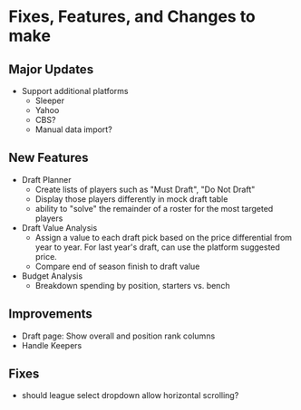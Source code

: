 # Fixes, Features, and Changes to make

## Major Updates
* Support additional platforms
    - Sleeper
    - Yahoo
    - CBS?
    - Manual data import?

## New Features
* Draft Planner
    - Create lists of players such as "Must Draft", "Do Not Draft"
    - Display those players differently in mock draft table
    - ability to "solve" the remainder of a roster for the most targeted players
* Draft Value Analysis
    - Assign a value to each draft pick based on the price differential from
      year to year. For last year's draft, can use the platform suggested price.
    - Compare end of season finish to draft value
* Budget Analysis
    - Breakdown spending by position, starters vs. bench

## Improvements
* Draft page: Show overall and position rank columns
* Handle Keepers

## Fixes
- should league select dropdown allow horizontal scrolling?